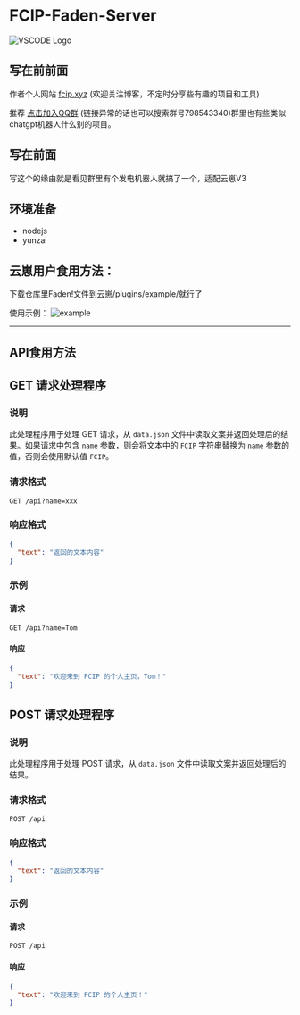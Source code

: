 # FCIP-Faden-Server

   ![VSCODE Logo](https://github.com/Pretend-to/Faden_api_server/blob/main/github/logo.gif?raw=true)

## 写在前前面

作者个人网站 [fcip.xyz](https://fcip.xyz) (欢迎关注博客，不定时分享些有趣的项目和工具)

推荐 [点击加入QQ群](http://qm.qq.com/cgi-bin/qm/qr?_wv=1027&k=BPVotGnSlCdy9AWXKSw4WlY6XjgJ2Z7O&authKey=4Obq%2FxNAuF7qL3z96uXMoV8KqxiSbtTCbEjYIer38ZW6%2F%2BERcJMTg90BhGRh2iQJ&noverify=0&group_code=798543340) (链接异常的话也可以搜索群号798543340)群里也有些类似chatgpt机器人什么别的项目。
## 写在前面
写这个的缘由就是看见群里有个发电机器人就搞了一个，适配云崽V3


## 环境准备
* nodejs
* yunzai

## 云崽用户食用方法：

下载仓库里Faden!文件到云崽/plugins/example/就行了

使用示例：
 ![example](https://github.com/Pretend-to/Faden_api_server/blob/main/github/example.jpg?raw=true)
 
-----

## API食用方法

## GET 请求处理程序

### 说明

此处理程序用于处理 GET 请求，从 `data.json` 文件中读取文案并返回处理后的结果。如果请求中包含 `name` 参数，则会将文本中的 `FCIP` 字符串替换为 `name` 参数的值，否则会使用默认值 `FCIP`。

### 请求格式

```
GET /api?name=xxx
```

### 响应格式

```json
{
  "text": "返回的文本内容"
}
```

### 示例

#### 请求

```
GET /api?name=Tom
```

#### 响应

```json
{
  "text": "欢迎来到 FCIP 的个人主页，Tom！"
}
```


## POST 请求处理程序

### 说明

此处理程序用于处理 POST 请求，从 `data.json` 文件中读取文案并返回处理后的结果。

### 请求格式

```
POST /api
```

### 响应格式

```json
{
  "text": "返回的文本内容"
}
```

### 示例

#### 请求

```
POST /api
```

#### 响应

```json
{
  "text": "欢迎来到 FCIP 的个人主页！"
}
```
